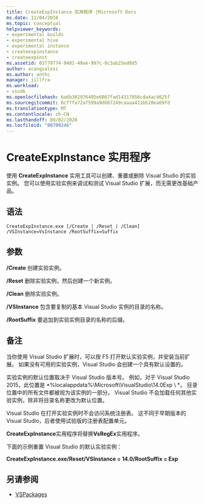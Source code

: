 ```yaml
---
title: CreateExpInstance 实用程序 |Microsoft Docs
ms.date: 11/04/2016
ms.topic: conceptual
helpviewer_keywords:
- experimental builds
- experimental hive
- experimental instance
- createexpinstance
- createexpinst
ms.assetid: 03779774-9401-49ae-997c-0c3ab25ed0d5
author: acangialosi
ms.author: anthc
manager: jillfra
ms.workload:
- vssdk
ms.openlocfilehash: 6a6b302976495e6067fad14317856cda4ac4625f
ms.sourcegitcommit: 6cfffa72af599a9d667249caaaa411bb28ea69fd
ms.translationtype: MT
ms.contentlocale: zh-CN
ms.lasthandoff: 09/02/2020
ms.locfileid: "80709246"
---
```

# <a name="createexpinstance-utility"></a>CreateExpInstance 实用程序
使用 **CreateExpInstance** 实用工具可以创建、重置或删除 Visual Studio 的实验实例。 您可以使用实验实例来调试和测试 Visual Studio 扩展，而无需更改基础产品。

## <a name="syntax"></a>语法

```
CreateExpInstance.exe [/Create | /Reset | /Clean] /VSInstance=VsInstance /RootSuffix=Suffix
```

## <a name="parameters"></a>参数
 **/Create** 创建实验实例。

 **/Reset** 删除实验实例，然后创建一个新实例。

 **/Clean** 删除实验实例。

 **/VSInstance** 包含要复制的基本 Visual Studio 实例的目录的名称。

 **/RootSuffix** 要追加到实验实例目录的名称的后缀。

## <a name="remarks"></a>备注
 当你使用 Visual Studio 扩展时，可以按 F5 打开默认实验实例，并安装当前扩展。 如果没有可用的实验实例，Visual Studio 会创建一个具有默认设置的。

 实验实例的默认位置取决于 Visual Studio 版本号。 例如，对于 Visual Studio 2015，此位置是 *%localappdata%\Microsoft\VisualStudio\14.0Exp \\ *。 目录位置中的所有文件都被视为该实例的一部分。 Visual Studio 不会加载任何其他实验实例，除非将目录名称更改为默认位置。

 Visual Studio 在打开实验实例时不会访问系统注册表。 这不同于早期版本的 Visual Studio，后者使用试验版的注册表配置单元。

 **CreateExpInstance**实用程序将替换**VsRegEx**实用程序。

 下面的示例重置 Visual Studio 的默认实验实例：

 **CreateExpInstance.exe/Reset/VSInstance = 14.0/RootSuffix = Exp**

## <a name="see-also"></a>另请参阅
- [VSPackages](../../extensibility/internals/vspackages.md)
